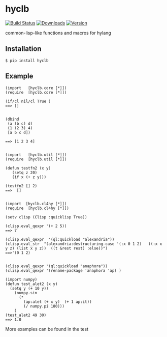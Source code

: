 hyclb
========

[![Build Status](https://img.shields.io/travis/niitsuma/hycl/master.svg?style=flat-square)](https://travis-ci.org/niitsuma/hycl)
[![Downloads](https://img.shields.io/pypi/dm/hyclb.svg?style=flat-square)](https://pypi.python.org/pypi/hyclb)
[![Version](https://img.shields.io/pypi/v/hyclb.svg?style=flat-square)](https://pypi.python.org/pypi/hyclb)

common-lisp-like functions and macros for hylang


Installation
------------

```shell
$ pip install hyclb
```

Example
-------
```hy
(import   [hyclb.core [*]])
(require  [hyclb.core [*]])

(if/cl nil/cl True ) 
==> []


(dbind
 (a (b c) d) 
 (1 (2 3) 4)
 [a b c d])
 
==> [1 2 3 4]


(import   [hyclb.util [*]])
(require  [hyclb.util [*]])

(defun testfn2 (x y)
   (setq z 20)
   (if x (+ z y)))
   
(testfn2 [] 2)
==>  []


(import  [hyclb.cl4hy [*]])
(require  [hyclb.cl4hy [*]])

(setv clisp (Clisp :quicklisp True))

(clisp.eval_qexpr '(+ 2 5))
==> 7

(clisp.eval_qexpr  '(ql:quickload "alexandria"))
(clisp.eval_str  "(alexandria:destructuring-case '(:x 0 1 2)   ((:x x y z) (list x y z))  ((t &rest rest) :else))")
==>'(0 1 2)


(clisp.eval_qexpr '(ql:quickload "anaphora"))
(clisp.eval_qexpr '(rename-package 'anaphora 'ap) )

(import numpy) 
(defun test_alet2 (x y)
  (setq y (+ 10 y))
    (numpy.sin
      (* 
        (ap:alet (+ x y)  (+ 1 ap:it))
        (/ numpy.pi 180)))
    )
(test_alet2 49 30)
==> 1.0	

```


More examples can be found in the test
